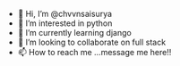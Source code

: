 - 👋 Hi, I’m @chvvnsaisurya
- 👀 I’m interested in python
- 🌱 I’m currently learning django
- 💞️ I’m looking to collaborate on full stack
- 📫 How to reach me ...message me here!!

<!---
chvvnsaisurya/chvvnsaisurya is a ✨ special ✨ repository because its `README.md` (this file) appears on your GitHub profile.
You can click the Preview link to take a look at your changes.
--->

